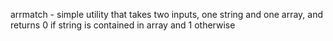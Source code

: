 arrmatch - simple utility that takes two inputs, one string and one array, and returns 0 if string is contained in array and 1 otherwise
